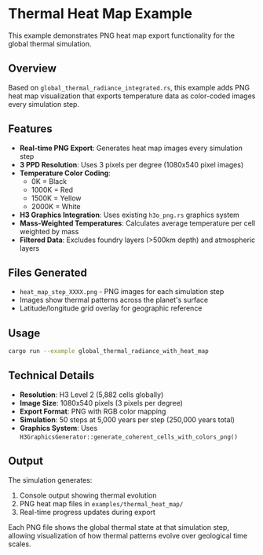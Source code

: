 # Thermal Heat Map Example

This example demonstrates PNG heat map export functionality for the global thermal simulation.

## Overview

Based on `global_thermal_radiance_integrated.rs`, this example adds PNG heat map visualization that exports temperature data as color-coded images every simulation step.

## Features

- **Real-time PNG Export**: Generates heat map images every simulation step
- **3 PPD Resolution**: Uses 3 pixels per degree (1080x540 pixel images)
- **Temperature Color Coding**: 
  - 0K = Black
  - 1000K = Red  
  - 1500K = Yellow
  - 2000K = White
- **H3 Graphics Integration**: Uses existing `h3o_png.rs` graphics system
- **Mass-Weighted Temperatures**: Calculates average temperature per cell weighted by mass
- **Filtered Data**: Excludes foundry layers (>500km depth) and atmospheric layers

## Files Generated

- `heat_map_step_XXXX.png` - PNG images for each simulation step
- Images show thermal patterns across the planet's surface
- Latitude/longitude grid overlay for geographic reference

## Usage

```bash
cargo run --example global_thermal_radiance_with_heat_map
```

## Technical Details

- **Resolution**: H3 Level 2 (5,882 cells globally)
- **Image Size**: 1080x540 pixels (3 pixels per degree)
- **Export Format**: PNG with RGB color mapping
- **Simulation**: 50 steps at 5,000 years per step (250,000 years total)
- **Graphics System**: Uses `H3GraphicsGenerator::generate_coherent_cells_with_colors_png()`

## Output

The simulation generates:
1. Console output showing thermal evolution
2. PNG heat map files in `examples/thermal_heat_map/`
3. Real-time progress updates during export

Each PNG file shows the global thermal state at that simulation step, allowing visualization of how thermal patterns evolve over geological time scales.